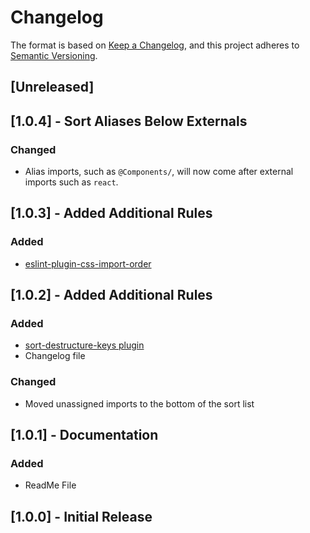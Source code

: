 # Changelog

The format is based on [Keep a Changelog](https://keepachangelog.com/en/1.0.0/),
and this project adheres to [Semantic Versioning](https://semver.org/spec/v2.0.0.html).

## [Unreleased]

## [1.0.4] - Sort Aliases Below Externals

### Changed
- Alias imports, such as `@Components/`, will now come after external imports such as `react`. 

## [1.0.3] - Added Additional Rules

### Added
- [eslint-plugin-css-import-order](https://www.npmjs.com/package/eslint-plugin-css-import-order)

## [1.0.2] - Added Additional Rules

### Added
- [sort-destructure-keys plugin](https://www.npmjs.com/package/eslint-plugin-sort-destructure-keys)
- Changelog file

### Changed
- Moved unassigned imports to the bottom of the sort list

## [1.0.1] - Documentation

### Added
- ReadMe File

## [1.0.0] - Initial Release